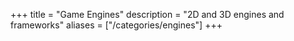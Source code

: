 +++
title = "Game Engines"
description = "2D and 3D engines and frameworks"
aliases = ["/categories/engines"]
+++
